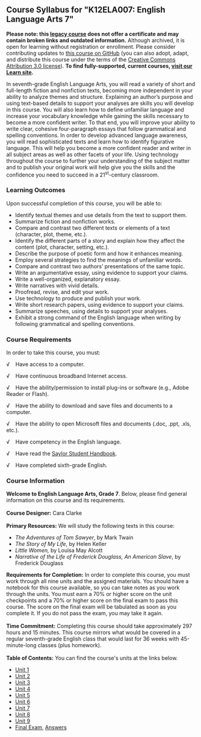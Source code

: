 Course Syllabus for "K12ELA007: English Language Arts 7"
--------------------------------------------------------

**Please note: this [legacy course](https://sayloracademy.zendesk.com/hc/en-us/articles/206089967) does not offer a certificate and may contain 
broken links and outdated information.** Although archived, it is open 
for learning without registration or enrollment. Please consider contributing 
updates to [this course on GitHub](https://github.com/saylordotorg/course_k12ela007) 
(you can also adopt, adapt, and distribute this course under the terms of 
the [Creative Commons Attribution 3.0 license](http://creativecommons.org/licenses/by/3.0/)). **To find fully-supported, current courses, [visit our 
Learn site](https://learn.saylor.org).**

In seventh-grade English Language Arts, you will read a variety of short
and full-length fiction and nonfiction texts, becoming more independent
in your ability to analyze themes and structure. Explaining an author’s
purpose and using text-based details to support your analyses are skills
you will develop in this course. You will also learn how to define
unfamiliar language and increase your vocabulary knowledge while gaining
the skills necessary to become a more confident writer. To that end, you
will improve your ability to write clear, cohesive four-paragraph essays
that follow grammatical and spelling conventions. In order to develop
advanced language awareness, you will read sophisticated texts and learn
how to identify figurative language. This will help you become a more
confident reader and writer in all subject areas as well as other facets
of your life. Using technology throughout the course to further your
understanding of the subject matter and to publish your original work
will help give you the skills and the confidence you need to succeed in
a 21<sup>st</sup>-century classroom.

### Learning Outcomes

Upon successful completion of this course, you will be able to:

-   Identify textual themes and use details from the text to support
    them.
-   Summarize fiction and nonfiction works.
-   Compare and contrast two different texts or elements of a text
    (character, plot, theme, etc.).
-   Identify the different parts of a story and explain how they affect
    the content (plot, character, setting, etc.).
-   Describe the purpose of poetic form and how it enhances meaning.
-   Employ several strategies to find the meanings of unfamiliar words.
-   Compare and contrast two authors’ presentations of the same topic.
-   Write an argumentative essay, using evidence to support your claims.
-   Write a well-organized, explanatory essay.
-   Write narratives with vivid details.
-   Proofread, revise, and edit your work.
-   Use technology to produce and publish your work.
-   Write short research papers, using evidence to support your claims.
-   Summarize speeches, using details to support your analyses.
-   Exhibit a strong command of the English language when writing by
    following grammatical and spelling conventions.

### Course Requirements

In order to take this course, you must:  
  
 √    Have access to a computer.  
  
 √    Have continuous broadband Internet access.  
  
 √    Have the ability/permission to install plug-ins or software (e.g.,
Adobe Reader or Flash).  
  
 √    Have the ability to download and save files and documents to a
computer.  
  
 √    Have the ability to open Microsoft files and documents (.doc,
.ppt, .xls, etc.).  
  
 √    Have competency in the English language.  
  
 √    Have read the [Saylor Student
Handbook](https://resources.saylor.org/archived/wp-content/uploads/2012/05/Saylor-StudentHandbook.pdf).  
  
 √    Have completed sixth-grade English.

### Course Information

**Welcome to English Language Arts, Grade 7**. Below, please find
general information on this course and its requirements.  
    
 **Course Designer:** Cara Clarke  
    
 **Primary Resources:** We will study the following texts in this
course:  

-   *The Adventures of Tom Sawyer*, by Mark Twain
-   *The Story of My Life*, by Helen Keller
-   *Little Women,* by Louisa May Alcott
-   *Narrative of the Life of Frederick Douglass, An American Slave*, by
    Frederick Douglass

**Requirements for Completion:** In order to complete this course, you
must work through all nine units and the assigned materials. You should
have a notebook for this course available, so you can take notes as you
work through the units. You must earn a 70% or higher score on the unit
checkpoints and a 70% or higher score on the final exam to pass this
course. The score on the final exam will be tabulated as soon as you
complete it. If you do not pass the exam, you may take it again.  
    
 **Time Commitment:** Completing this course should take approximately
297 hours and 15 minutes. This course mirrors what would be covered in a
regular seventh-grade English class that would last for 36 weeks with
45-minute-long classes (plus homework).  
    
**Table of Contents:** You can find the course's units at the links below.

- [Unit 1](https://legacy.saylor.org/k12ela007/Unit01/)
- [Unit 2](https://legacy.saylor.org/k12ela007/Unit02/)
- [Unit 3](https://legacy.saylor.org/k12ela007/Unit03/)
- [Unit 4](https://legacy.saylor.org/k12ela007/Unit04/)
- [Unit 5](https://legacy.saylor.org/k12ela007/Unit05/)
- [Unit 6](https://legacy.saylor.org/k12ela007/Unit06/)
- [Unit 7](https://legacy.saylor.org/k12ela007/Unit07/)
- [Unit 8](https://legacy.saylor.org/k12ela007/Unit08/)
- [Unit 9](https://legacy.saylor.org/k12ela007/Unit09/)
- [Final Exam](http://saylordotorg.github.io/LegacyExams/K12/K12ELA007/K12ELA007-FinalExam.html), [Answers](http://saylordotorg.github.io/LegacyExams/K12/K12ELA007/K12ELA007-FinalExam-Answers.html)
